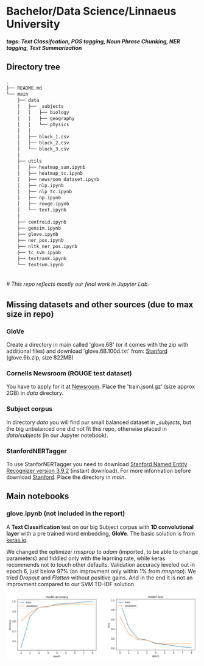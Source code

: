 # Bachelor/Data Science/Linnaeus University
##### tags: Text Classifcation, POS tagging, Noun Phrase Chunking, NER tagging, Text Summarization



## Directory tree

```
.
├── README.md
└── main
    ├── data
    │   ├── _subjects
    │   │   ├── biology
    │   │   ├── geography
    │   │   └── physics
    │   │ 
    │   ├── block_1.csv
    │   ├── block_2.csv
    │   └── block_3.csv
    │
    ├── utils
    │   ├── heatmap_sum.ipynb
    │   ├── heatmap_tc.ipynb
    │   ├── newsroom_dataset.ipynb
    │   ├── nlp.ipynb
    │   ├── nlp_tc.ipynb
    │   ├── np.ipynb
    │   ├── rouge.ipynb
    │   └── text.ipynb
    │
    ├── centroid.ipynb
    ├── gensim.ipynb
    ├── glove.ipynb
    ├── ner_pos.ipynb
    ├── nltk_ner_pos.ipynb
    ├── tc_svm.ipynb
    ├── textrank.ipynb
    └── textsum.ipynb
    

```
###### # This repo reflects mostly our final work in Jupyter Lab.

## Missing datasets and other sources (due to max size in repo)

###  GloVe

Create a directory in main called 'glove.6B' (or it comes with the zip with additional files) and download 'glove.6B.100d.txt' from: [Stanford](https://nlp.stanford.edu/projects/glove/) (glove.6b.zip, size 822MB)


### Cornells Newsroom (ROUGE test dataset)

You have to apply for it at [Newsroom](https://summari.es/download/). Place the 'train.jsonl.gz' (size approx 2GB) in _data_ directory.

### Subject corpus

In directory _data_ you will find our small balanced dataset in _\_subjects_, but the big unbalanced one did not fit this repo, otherwise placed in _data/subjects_ (in our Jupyter notebook).

### StanfordNERTagger 

To use StanforNERTagger you need to download [Stanford Named Entity Recognizer version 3.9.2](https://nlp.stanford.edu/software/stanford-ner-2018-10-16.zip) (instant download). For more information before download [Stanford](https://nlp.stanford.edu/software/CRF-NER.shtml). Place the directory in _main_.


## Main notebooks

### glove.ipynb (not included in the report)

A **Text Classification** test on our big Subject corpus with **1D convolutional layer** with a pre trained word embedding, **GloVe**. The basic solution is from [keras.io](https://keras.io/examples/pretrained_word_embeddings/). 

We changed the optimizer _rmsprop_ to _adam_ (imported, to be able to change parameters) and fiddled only with the learning rate, while keras recommends not to touch other defaults. Validation accuracy leveled out in epoch 6, just below 97% (an improvment only within 1% from _rmsprop_). We tried _Dropout_ and _Flatten_ without positive gains. And in the end it is not an improvment compared to our SVM TD-IDF solution.




![Evaluation of 1D CNN with GloVe](main/images/evaluation_1d_cnn.png)